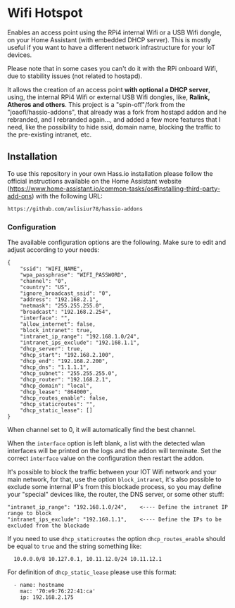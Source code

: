 # Wifi Hotspot
Enables an access point using the RPi4 internal Wifi or a USB Wifi dongle, on your Home Assistant (with embedded DHCP server).
This is mostly useful if you want to have a different network infrastructure for your IoT devices.

Please note that in some cases you can't do it with the RPi onboard Wifi, due to stability issues (not related to hostapd).

It allows the creation of an access point **with optional a DHCP server**, using, the internal RPi4 Wifi or external USB Wifi dongles, like, **Ralink, Atheros and others**. 
This project is a "spin-off"/fork from the "joaofl/hassio-addons", that already was a fork from hostapd addon and he rebranded, and I rebranded again..., and added a few more features that I need, like the possibility to hide ssid, domain name, blocking the traffic to the pre-existing intranet, etc.

## Installation

To use this repository in your own Hass.io installation please follow the official instructions available on the Home Assistant website (https://www.home-assistant.io/common-tasks/os#installing-third-party-add-ons) with the following URL:

```txt
https://github.com/avlisiur78/hassio-addons
```

### Configuration

The available configuration options are the following. Make sure to edit and adjust according to your needs:

```
{
    "ssid": "WIFI_NAME",
    "wpa_passphrase": "WIFI_PASSWORD",
    "channel": "0",
    "country": "US",
    "ignore_broadcast_ssid": "0",
    "address": "192.168.2.1",
    "netmask": "255.255.255.0",
    "broadcast": "192.168.2.254",
    "interface": "",
    "allow_internet": false,
    "block_intranet": true,
    "intranet_ip_range": "192.168.1.0/24",
    "intranet_ips_exclude": "192.168.1.1",
    "dhcp_server": true,
    "dhcp_start": "192.168.2.100",
    "dhcp_end": "192.168.2.200",
    "dhcp_dns": "1.1.1.1",
    "dhcp_subnet": "255.255.255.0",
    "dhcp_router": "192.168.2.1",
    "dhcp_domain": "local",
    "dhcp_lease": "864000",
    "dhcp_routes_enable": false,
    "dhcp_staticroutes": "",
    "dhcp_static_lease": []
}

```
When channel set to 0, it will automatically find the best channel. 

When the `interface` option is left blank, a list with the detected wlan interfaces will be printed on the logs and the addon will terminate. Set the correct `interface` value on the configuration then restart the addon.

It's possible to block the traffic between your IOT Wifi network and your main network, for that, use the option `block_intranet`, it's also possible to exclude some internal IP's from this blockade process, so you may define your "special" devices like, the router, the DNS server, or some other stuff:

    "intranet_ip_range": "192.168.1.0/24",    <---- Define the intranet IP range to block
    "intranet_ips_exclude": "192.168.1.1",    <---- Define the IPs to be excluded from the blockade

If you need to use `dhcp_staticroutes` the option `dhcp_routes_enable` should be equal to `true` and the string something like:

      10.0.0.0/8 10.127.0.1, 10.11.12.0/24 10.11.12.1

For definition of `dhcp_static_lease` please use this format:

      - name: hostname
        mac: '70:e9:76:22:41:ca'
        ip: 192.168.2.175

